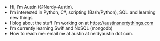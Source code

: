 - Hi, I’m Austin (@Nerdy-Austin). 
- I’m interested in Python, C#, scripting (Bash/Python), SQL, and learning new things.
- I blog about the stuff I'm working on at https://austinsnerdythings.com
- I’m currently learning Swift and NoSQL (mongodb)
- How to reach me: email me at austin at nerdyaustin dot com.

<!---
Nerdy-Austin/Nerdy-Austin is a ✨ special ✨ repository because its `README.md` (this file) appears on your GitHub profile.
You can click the Preview link to take a look at your changes.
--->
